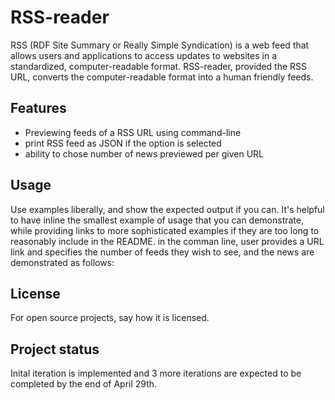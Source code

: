 # RSS-reader

RSS (RDF Site Summary or Really Simple Syndication) is a web feed that allows users and applications to access updates to websites in a standardized, computer-readable format. RSS-reader, provided the RSS URL, converts the computer-readable format into a human friendly feeds.


## Features
- Previewing feeds of a RSS URL using command-line 
- print RSS feed as JSON if the option is selected
- ability to chose number of news previewed per given URL


## Usage
Use examples liberally, and show the expected output if you can. It's helpful to have inline the smallest example of usage that you can demonstrate, while providing links to more sophisticated examples if they are too long to reasonably include in the README.
in the comman line, user provides a URL link and specifies the number of feeds they wish to see, and the news are demonstrated 
as follows:





## License
For open source projects, say how it is licensed.

## Project status
Inital iteration is implemented and 3 more iterations are expected to be completed by the end of April 29th.
